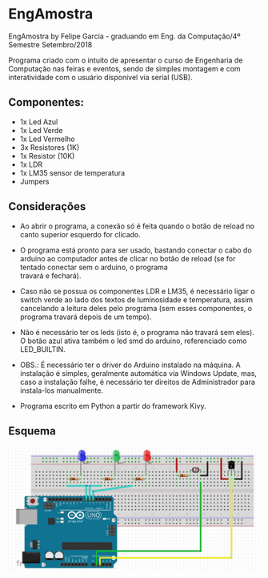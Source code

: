 # EngAmostra

EngAmostra by Felipe Garcia - graduando em Eng. da Computação/4º Semestre
Setembro/2018

Programa criado com o intuito de apresentar o curso de Engenharia de Computação
nas feiras e eventos, sendo de simples montagem e com interatividade com o usuário
disponível via serial (USB).

## Componentes:
- 1x Led Azul
- 1x Led Verde
- 1x Led Vermelho
- 3x Resistores (1K)
- 1x Resistor (10K)
- 1x LDR
- 1x LM35 sensor de temperatura
- Jumpers

## Considerações
- Ao abrir o programa, a conexão só é feita quando o botão de reload no canto superior 
esquerdo for clicado.

- O programa está pronto para ser usado, bastando conectar o cabo do arduino ao computador 
antes de clicar no botão de reload (se for tentado conectar sem o arduino, o programa  
travará e fechará).

- Caso não se possua os componentes LDR e LM35, é necessário ligar o switch verde 
ao lado dos textos de luminosidade e temperatura, assim cancelando a leitura deles pelo
programa (sem esses componentes, o programa travará depois de um tempo).

- Não é necessário ter os leds (isto é, o programa não travará sem eles). O botão azul 
ativa também o led smd do arduino, referenciado como LED_BUILTIN.

- OBS.: É necessário ter o driver do Arduino instalado na máquina. A instalação é simples, 
geralmente automática via Windows Update, mas, caso a instalação falhe, é necessário 
ter direitos de Administrador para instala-los manualmente.

- Programa escrito em Python a partir do framework Kivy.

## Esquema
![](esquema.jpg)
